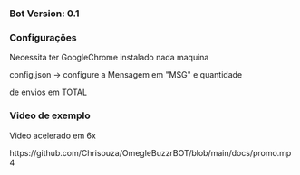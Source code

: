 <h3>Bot Version: 0.1</h3>
<h3>Configurações</h3>
<p>Necessita ter GoogleChrome instalado nada maquina</p>
<p>config.json -> configure a Mensagem em "MSG" e quantidade</p>
<p>de envios em TOTAL</p>
<h3>Video de exemplo</h3>
<p>Video acelerado em 6x</p>
https://github.com/Chrisouza/OmegleBuzzrBOT/blob/main/docs/promo.mp4

